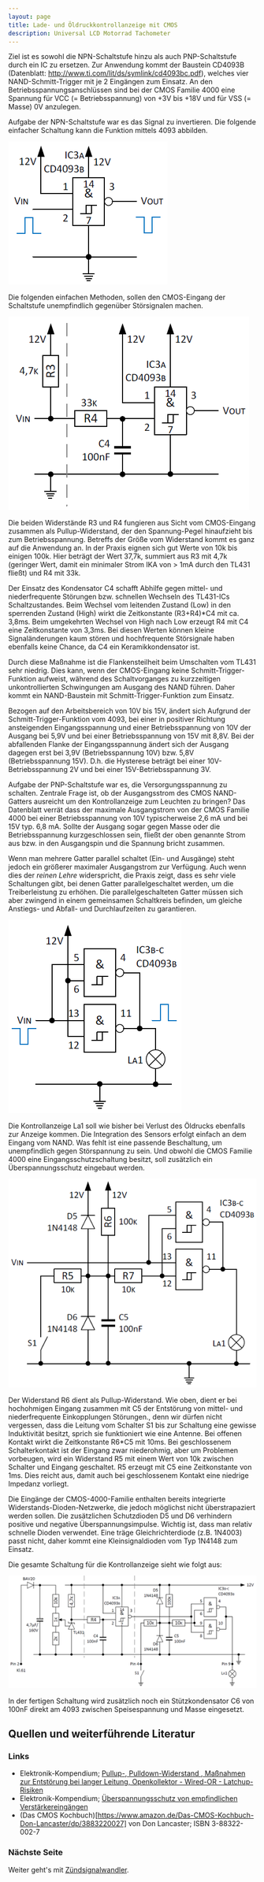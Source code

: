 ```yaml
---
layout: page
title: Lade- und Öldruckkontrollanzeige mit CMOS
description: Universal LCD Motorrad Tachometer
---
```


Ziel ist es sowohl die NPN-Schaltstufe hinzu als auch PNP-Schaltstufe durch ein IC zu ersetzen. Zur Anwendung kommt der Baustein CD4093B (Datenblatt: http://www.ti.com/lit/ds/symlink/cd4093bc.pdf), welches vier NAND-Schmitt-Trigger mit je 2 Eingängen zum Einsatz. An den Betriebsspannungsanschlüssen sind bei der CMOS Familie 4000 eine Spannung für VCC (= Betriebsspannung) von +3V bis +18V und für VSS (= Masse) 0V anzulegen.

Aufgabe der NPN-Schaltstufe war es das Signal zu invertieren. Die folgende einfacher Schaltung kann die Funktion mittels 4093 abbilden.

![Kontrollanzeige in CMOS Abb.1](../images/Kontrollanzeige_in_CMOS_1.png)

Die folgenden einfachen Methoden, sollen den CMOS-Eingang der Schaltstufe unempfindlich gegenüber Störsignalen machen.

![Kontrollanzeige in CMOS Abb.2](../images/Kontrollanzeige_in_CMOS_2.png)

Die beiden Widerstände R3 und R4 fungieren aus Sicht vom CMOS-Eingang zusammen als Pullup-Widerstand, der den Spannung-Pegel hinaufzieht bis zum Betriebsspannung. Betreffs der Größe vom Widerstand kommt es ganz auf die Anwendung an. In der Praxis eignen sich gut Werte von 10k bis einigen 100k. Hier beträgt der Wert 37,7k, summiert aus R3 mit 4,7k (geringer Wert, damit ein minimaler Strom IKA von > 1mA durch den TL431 fließt) und R4 mit 33k.

Der Einsatz des Kondensator C4 schafft Abhilfe gegen mittel- und niederfrequente Störungen bzw. schnellen Wechseln des TL431-ICs Schaltzustandes. Beim Wechsel vom leitenden Zustand (Low) in den sperrenden Zustand (High) wirkt die Zeitkonstante (R3+R4)*C4 mit ca. 3,8ms. Beim umgekehrten Wechsel von High nach Low erzeugt R4 mit C4 eine Zeitkonstante von 3,3ms. Bei diesen Werten können kleine Signaländerungen kaum stören und hochfrequente Störsignale haben ebenfalls keine Chance, da C4 ein Keramikkondensator ist.

Durch diese Maßnahme ist die Flankensteilheit beim Umschalten vom TL431 sehr niedrig. Dies kann, wenn der CMOS-Eingang keine Schmitt-Trigger-Funktion aufweist, während des Schaltvorganges zu kurzzeitigen unkontrollierten Schwingungen am Ausgang des NAND führen. Daher kommt ein NAND-Baustein
mit Schmitt-Trigger-Funktion zum Einsatz.

Bezogen auf den Arbeitsbereich von 10V bis 15V, ändert sich Aufgrund der Schmitt-Trigger-Funktion vom 4093, bei einer in positiver Richtung ansteigenden Eingangsspannung und einer Betriebsspannung von 10V der Ausgang bei 5,9V und bei einer Betriebsspannung von 15V mit 8,8V. Bei der abfallenden Flanke der Eingangsspannung ändert sich der Ausgang dagegen erst bei 3,9V (Betriebsspannung 10V) bzw. 5,8V (Betriebsspannung 15V). D.h. die Hysterese beträgt bei einer 10V-Betriebsspannung 2V und bei einer 15V-Betriebsspannung 3V.

Aufgabe der PNP-Schaltstufe war es, die Versorgungsspannung zu schalten. Zentrale Frage ist, ob der Ausgangsstrom des CMOS NAND-Gatters ausreicht um den Kontrollanzeige zum Leuchten zu bringen? Das Datenblatt verrät dass der maximale Ausgangstrom von der CMOS Familie 4000 bei einer Betriebsspannung von 10V typischerweise 2,6 mA und bei 15V typ. 6,8 mA. Sollte der Ausgang sogar gegen Masse oder die Betriebsspannung kurzgeschlossen sein, fließt der oben genannte Strom aus bzw. in den Ausgangspin und die Spannung bricht zusammen.

Wenn man mehrere Gatter parallel schaltet (Ein- und Ausgänge) steht jedoch ein größerer maximaler Ausgangstrom zur Verfügung. Auch wenn dies der _reinen Lehre_ widerspricht, die Praxis zeigt, dass es sehr viele Schaltungen gibt, bei denen Gatter parallelgeschaltet werden, um die Treiberleistung zu erhöhen. Die parallelgeschalteten Gatter müssen sich aber zwingend in einem gemeinsamen Schaltkreis befinden, um gleiche Anstiegs- und Abfall- und Durchlaufzeiten zu garantieren.

![Kontrollanzeige in CMOS Abb.3](../images/Kontrollanzeige_in_CMOS_3.png)

Die Kontrollanzeige La1 soll wie bisher bei Verlust des Öldrucks ebenfalls zur Anzeige kommen. Die Integration des Sensors erfolgt einfach an dem Eingang vom NAND. Was fehlt ist eine passende Beschaltung, um unempfindlich gegen Störspannung zu sein. Und obwohl die CMOS Familie 4000 eine Eingangsschutzschaltung besitzt, soll zusätzlich ein Überspannungsschutz eingebaut werden.

![Kontrollanzeige in CMOS Abb.4](../images/Kontrollanzeige_in_CMOS_4.png)

Der Widerstand R6 dient als Pullup-Widerstand. Wie oben, dient er bei hochohmigen Eingang zusammen mit C5 der Entstörung von mittel- und niederfrequente Einkopplungen Störungen., denn wir dürfen nicht vergessen, dass die Leitung vom Schalter S1 bis zur Schaltung eine gewisse Induktivität besitzt, sprich sie funktioniert wie eine Antenne. Bei offenen Kontakt wirkt die Zeitkonstante R6*C5 mit 10ms. Bei geschlossenem Schalterkontakt ist der Eingang zwar niederohmig,
aber um Problemen vorbeugen, wird ein Widerstand R5 mit einem Wert von 10k zwischen Schalter und Eingang geschaltet. R5 erzeugt mit C5 eine Zeitkonstante von 1ms. Dies reicht aus, damit auch bei geschlossenem Kontakt eine niedrige Impedanz vorliegt.

Die Eingänge der CMOS-4000-Familie enthalten bereits integrierte Widerstands-Dioden-Netzwerke, die jedoch möglichst nicht überstrapaziert werden sollen. Die zusätzlichen Schutzdioden D5 und D6 verhindern positive und negative Überspannungsimpulse. Wichtig ist, dass man relativ schnelle Dioden verwendet. Eine träge Gleichrichterdiode (z.B. 1N4003) passt nicht, daher kommt eine Kleinsignaldioden vom Typ 1N4148 zum Einsatz.

Die gesamte Schaltung für die Kontrollanzeige sieht wie folgt aus:

![Kontrollanzeige (CMOS)](../images/Kontrollanzeige_CMOS.png)

In der fertigen Schaltung wird zusätzlich noch ein Stützkondensator C6 von 100nF direkt am 4093 zwischen Speisespannung und Masse eingesetzt.

## Quellen und weiterführende Literatur

### Links
- Elektronik-Kompendium; [Pullup-, Pulldown-Widerstand , Maßnahmen zur Entstörung bei langer Leitung, Openkollektor - Wired-OR - Latchup-Risiken](http://www.elektronik-kompendium.de/public/schaerer/pullr.htm)
- Elektronik-Kompendium; [Überspannungsschutz von empfindlichen Verstärkereingängen](http://www.elektronik-kompendium.de/public/schaerer/ovprot.htm)
- (Das CMOS Kochbuch)[https://www.amazon.de/Das-CMOS-Kochbuch-Don-Lancaster/dp/3883220027] von Don Lancaster; ISBN 3-88322-002-7

### Nächste Seite
Weiter geht's mit [Zündsignalwandler](zuendsignalwandler_1.html).
